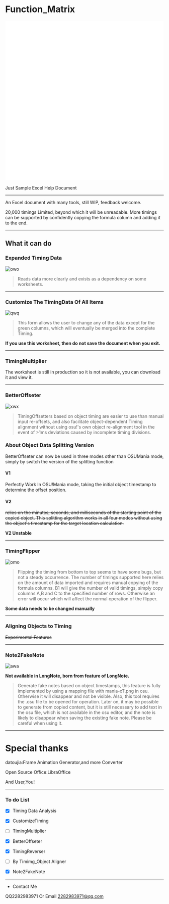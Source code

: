 # Function_Matrix

![ICON Here](icon.png)

Just Sample Excel Help Document

---

An Excel document with many tools, still WIP, feedback welcome.

20,000 timings Limited, beyond which it will be unreadable. More timings can be supported by confidently copying the formula column and adding it to the end.

---

## What it can do

### Expanded Timing Data

![owo](ExpTiming.png)

> Reads data more clearly and exists as a dependency on some worksheets.

---

### Customize The TimingData Of All Items

![qwq](CustomTiming.png)

> This form allows the user to change any of the data except for the green columns, which will eventually be merged into the complete Timing.

**If you use this worksheet, then do not save the document when you exit.**

---

### TimingMultiplier

The worksheet is still in production so it is not available, you can download it and view it.

---

### BetterOffseter

![xwx](BetterOffseter.png)

> TimingOffsetters based on object timing are easier to use than manual input re-offsets, and also facilitate object-dependent Timing alignment without using osu!'s own object re-alignment tool in the event of >1ms deviations caused by incomplete timing divisions.

### About Object Data Splitting Version

BetterOffseter can now be used in three modes other than OSUMania mode, simply by switch the version of the splitting function

#### V1

Perfectly Work In OSU!Mania mode, taking the initial object timestamp to determine the offset position.

#### V2

~~relies on the minutes, seconds, and milliseconds of the starting point of the copied object. This splitting algorithm works in all four modes without using the object's timestamp for the target location calculation.~~

**V2 Unstable**

---

### TimingFlipper

![omo](TimingFlipper.png)

> Flipping the timing from bottom to top seems to have some bugs, but not a steady occurrence. The number of timings supported here relies on the amount of data imported and requires manual copying of the formula columns. B1 will give the number of valid timings, simply copy columns A,B and C to the specified number of rows. Otherwise an error will occur which will affect the normal operation of the flipper.

**Some data needs to be changed manually**

---

### Aligning Objects to Timing

~~Experimental Features~~

---

### Note2FakeNote

![awa](FakeNote.png)

**Not available in LongNote, born from feature of LongNote.**

> Generate fake notes based on object timestamps, this feature is fully implemented by using a mapping file with mania-xT.png in osu. Otherwise it will disappear and not be visible. Also, this tool requires the .osu file to be opened for operation. Later on, it may be possible to generate from copied content, but it is still necessary to add text in the osu file, which is not available in the osu editor, and the note is likely to disappear when saving the existing fake note. Please be careful when using it.

---

# Special thanks

datoujia:Frame Animation Generator,and more Converter

Open Source Office:LibraOffice

And User,You!

---

### To do List

- [x] Timing Data Analysis

- [x] CustomizeTiming

- [ ] TimingMultiplier

- [x] BetterOffseter

- [x] TimingReverser

- [ ] By Timimg_Object Aligner

- [x] Note2FakeNote

---

- Contact Me

QQ2282983971 Or Email 2282983971@qq.com
